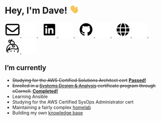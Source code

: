 # Hey, I'm Dave! <img src="./assets/wave.gif" width="30px">

<!--
**davelevine/davelevine** is a ✨ _special_ ✨ repository because its `README.md` (this file) appears on your GitHub profile.

Here are some ideas to get you started:

// Hand emoji 👋

- 🔭 I’m currently working on ...
- 🌱 I’m currently learning ...
- 👯 I’m looking to collaborate on ...
- 🤔 I’m looking for help with ...
- 💬 Ask me about ...
- 📫 How to reach me: ...
- 😄 Pronouns: ...
- ⚡ Fun fact: ...
-->

<p>
    <a href="mailto:contact@levine.org#gh-light-mode-only">
        <img src="./assets/light-mode/envelope.svg" />
    </a>
    <a href="mailto:contact@levine.org#gh-dark-mode-only">
        <img src="./assets/dark-mode/envelope.svg" />
    </a>
    &nbsp;&nbsp;
    <a href="https://www.linkedin.com/in/iamdavelevine#gh-light-mode-only">
        <img src="./assets/light-mode/linkedin.svg" />
    </a>
    <a href="https://www.linkedin.com/in/iamdavelevine#gh-dark-mode-only">
        <img src="./assets/dark-mode/linkedin.svg" />
    </a>
    &nbsp;&nbsp;
    <a href="https://github.com/davelevine#gh-light-mode-only">
        <img src="./assets/light-mode/github.svg" />
    </a>
    <a href="https://github.com/davelevine#gh-dark-mode-only">
        <img src="./assets/dark-mode/github.svg" />
    </a>
    &nbsp;&nbsp;
    <a href="https://kb.levine.org#gh-light-mode-only">
        <img src="./assets/light-mode/globe.svg" />
    </a>
    <a href="https://kb.levine.org#gh-dark-mode-only">
        <img src="./assets/dark-mode/globe.svg" />
    </a>
    &nbsp;&nbsp;
    <a href="https://keybase.com/davelevine#gh-light-mode-only">
        <img src="./assets/light-mode/keybase.svg" />
    </a>
    <a href="https://keybase.com/davelevine#gh-dark-mode-only">
        <img src="./assets/dark-mode/keybase.svg" />
    </a>
</p>

## I’m currently

- ~~Studying for the AWS Certified Solutions Architect cert~~ [**Passed!**](https://raw.githubusercontent.com/davelevine/davelevine/master/AWS_Certificates/AWS%20Certified%20Solutions%20Architect%20-%20Associate%20certificate.png)
- ~~Enrolled in a [Systems Design & Analysis](https://ecornell.cornell.edu/certificates/engineering/systems-design/) certificate program through eCornell.~~ [**Completed!**](https://raw.githubusercontent.com/davelevine/davelevine/main/eCornell/DaveLevine_SystemsDesign.pdf)
- Learning Ansible
- Studying for the AWS Certified SysOps Administrator cert
- Maintaining a fairly complex [homelab](https://raw.githubusercontent.com/davelevine/davelevine/master/Network-Diagram-Final.png)
- Building my own [knowledge base](https://kb.levine.org)
